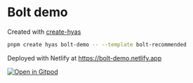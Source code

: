 # Bolt demo

Created with [create-hyas](https://github.com/gethyas/create-hyas)

```bash
pnpm create hyas bolt-demo -- --template bolt-recommended
```

Deployed with Netlify at https://bolt-demo.netlify.app

[![Open in Gitpod](https://gitpod.io/button/open-in-gitpod.svg)](https://gitpod.io/#https://github.com/gethyas/bolt-demo)
